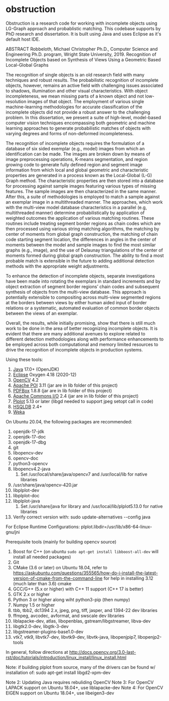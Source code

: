 # obstruction
Obstruction is a research code for working with incomplete objects using LG-Graph approach and probablistic matching. This codebase supports by PhD research and dissertation. It is built using Java and uses Eclipse as it's default host IDE. 

ABSTRACT
Robbeloth, Michael Christopher Ph.D., Computer Science and Engineering Ph.D. program, Wright State University, 2019.  Recognition of Incomplete Objects based on Synthesis of Views Using a Geometric Based Local-Global Graphs

The recognition of single objects is an old research field with many techniques and robust results. The probabilistic recognition of incomplete objects, however, remains an active field with challenging issues associated to shadows, illumination and other visual characteristics. With object incompleteness, we mean missing parts of a known object and not low-resolution images of that object. The employment of various single machine-learning methodologies for accurate classification of the incomplete objects did not provide a robust answer to the challenging problem. In this dissertation, we present a suite of high-level, model-based computer vision techniques encompassing both geometric and machine learning approaches to generate probabilistic matches of objects with varying degrees and forms of non-deformed incompleteness.  

The recognition of incomplete objects requires the formulation of a database of six sided exemplar (e.g., model) images from which an identification can be made. The images are broken down by means of image preprocessing operations, K-means segmentation, and region growing code to generate fully defined region and segment image information from which local and global geometric and characteristic properties are generated in a process known as the Local-Global (L-G) Graph method. The characteristic properties are then stored into a database for processing against sample images featuring various types of missing features. The sample images are then characterized in the same manner. After this, a suite of methodologies is employed to match a sample against an exemplar image in a multithreaded manner. The approaches, which work with the multi-view model database characteristics in a parallel (e.g, multithreaded manner) determine probabilistically by application of weighted outcomes the application of various matching routines. These routines include treating segment border regions as chain codes which are then processed using various string matching algorithms, the matching by center of moments from global graph construction, the matching of chain code starting segment location, the differences in angles in the center of moments between the model and sample images to find the most similar graphs (e.g., image), and the use of Delaunay triangulations of the center of moments formed during global graph construction. The ability to find a most probable match is extensible in the future to adding additional detection methods with the appropriate weight adjustments. 

To enhance the detection of incomplete objects, separate investigations have been made into rotating the exemplars in standard increments and by object extraction of segment border regions’ chain codes and subsequent synthesis of objects from the multi-view database. This approach is potentially extensible to compositing across multi-view segmented regions at the borders between views by either human aided input of border relations or a systematic, automated evaluation of common border objects between the views of an exemplar.  

Overall, the results, while initially promising, show that there is still much work to be done in the area of better recognizing incomplete objects. It is evident that there are many additional avenues to explore related to different detection methodologies along with performance enhancements to be employed across both computational and memory limited resources to drive the recognition of incomplete objects in production systems. 

Using these tools: 
1. [Java](https://openjdk.java.net/) 17.0+ (OpenJDK)
2. [Eclipse](https://www.eclipse.org/downloads/) Oxygen 4.18 (2020-12)
3. [OpenCV](https://docs.opencv.org) 4.2
4. [Apache POI](https://poi.apache.org/) 3.11 (jar are in lib folder of this project) 
5. [PDFBox](https://pdfbox.apache.org/) 1.8.8 (jar are in lib folder of this project) 
6. [Apache Commons I/O](https://commons.apache.org/proper/commons-io/) 2.4 (jar are in lib folder of this project)  
7. [Plplot](http://plplot.sourceforge.net/) 5.13 or later (libgd needed to support jpeg setopt call in code) 
8. [HSQLDB](http://hsqldb.org/) 2.4+
9. [Weka](https://www.cs.waikato.ac.nz/ml/weka/) 

On Ubuntu 20.04, the following packages are recommended:
1. openjdk-17-jdk
2. openjdk-17-doc
3. openjdk-17-dbg
4. git
5. libopencv-dev
6. opencv-doc
7. python3-opencv
8. libopencv4.2-java
	1. Set /usr/local/share/java/opencv7 and /usr/local/lib for native libraries
9. /usr/share/java/opencv-420.jar
10. libplplot-dev
11. libplplot-doc
12. libplplot-java 
	1. Set /usr/share/java for library and /usr/local/lib/plplot5.13.0 for native libraries
13. Verify correct version with:  sudo update-alternatives --config java

For Eclipse Runtime Configurations:
plplot.libdir=/usr/lib/x86-64-linux-gnu/jni

Prerequisite tools (mainly for building opencv source)
1. Boost for C++ (on ubuntu `sudo apt-get install libboost-all-dev` will 
install all needed packages)
2. Git 
3. CMake (3.6 or later) on Ubuntu 18.04, refer to 
https://askubuntu.com/questions/355565/how-do-i-install-the-latest-version-of-cmake-from-the-command-line
for help in installing 3.12 (much later than 3.6) cmake
4. GCC/G++ (5.x or higher) with C++ 11 support (C++ 17 is better)
5. GTK 2.x or higher
6. Python 3 or higher along wiht python3-pip (then numpy)
7. Numpy 1.5 or higher
8. tbb, tbb2, dc1394 2.x, jpeg, png, tiff, jasper, and 1394-22 dev libraries
9. ffmpeg, avcodec, avformat, and swscale dev libraries
10. liblapacke-dev, atlas, libopenblas, gstream/libgstreamer, libva-dev
11. libgtk2.0-dev, libgtk-3-dev
12. libgstreamer-plugins-base1.0-dev
13. vtk7, vtk9, libvtk7-dev, libvtk9-dev, libvtk-java, libopenjpip7, libopenjp2-tools

In general, follow directions at http://docs.opencv.org/3.0-last-rst/doc/tutorials/introduction/linux_install/linux_install.html

Note: if building plplot from source, many of the drivers can be found w/ installation of:
sudo apt-get install libgd2-xpm-dev

Note 2: Updating Java requires rebuliding OpenCV
Note 3: For OpenCV LAPACK support on Ubuntu 18.04+, use liblapacke-dev
Note 4: For OpenCV EIGEN support on Ubuntu 18.04+, use libeigen3-dev
